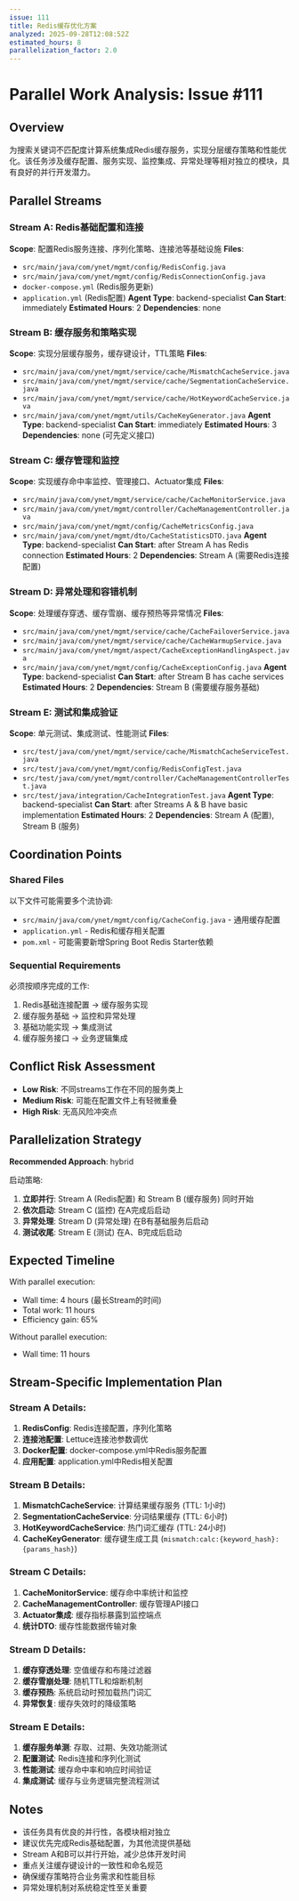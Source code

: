```yaml
---
issue: 111
title: Redis缓存优化方案
analyzed: 2025-09-28T12:08:52Z
estimated_hours: 8
parallelization_factor: 2.0
---
```


# Parallel Work Analysis: Issue #111

## Overview
为搜索关键词不匹配度计算系统集成Redis缓存服务，实现分层缓存策略和性能优化。该任务涉及缓存配置、服务实现、监控集成、异常处理等相对独立的模块，具有良好的并行开发潜力。

## Parallel Streams

### Stream A: Redis基础配置和连接
**Scope**: 配置Redis服务连接、序列化策略、连接池等基础设施
**Files**:
- `src/main/java/com/ynet/mgmt/config/RedisConfig.java`
- `src/main/java/com/ynet/mgmt/config/RedisConnectionConfig.java`
- `docker-compose.yml` (Redis服务更新)
- `application.yml` (Redis配置)
**Agent Type**: backend-specialist
**Can Start**: immediately
**Estimated Hours**: 2
**Dependencies**: none

### Stream B: 缓存服务和策略实现
**Scope**: 实现分层缓存服务，缓存键设计，TTL策略
**Files**:
- `src/main/java/com/ynet/mgmt/service/cache/MismatchCacheService.java`
- `src/main/java/com/ynet/mgmt/service/cache/SegmentationCacheService.java`
- `src/main/java/com/ynet/mgmt/service/cache/HotKeywordCacheService.java`
- `src/main/java/com/ynet/mgmt/utils/CacheKeyGenerator.java`
**Agent Type**: backend-specialist
**Can Start**: immediately
**Estimated Hours**: 3
**Dependencies**: none (可先定义接口)

### Stream C: 缓存管理和监控
**Scope**: 实现缓存命中率监控、管理接口、Actuator集成
**Files**:
- `src/main/java/com/ynet/mgmt/service/cache/CacheMonitorService.java`
- `src/main/java/com/ynet/mgmt/controller/CacheManagementController.java`
- `src/main/java/com/ynet/mgmt/config/CacheMetricsConfig.java`
- `src/main/java/com/ynet/mgmt/dto/CacheStatisticsDTO.java`
**Agent Type**: backend-specialist
**Can Start**: after Stream A has Redis connection
**Estimated Hours**: 2
**Dependencies**: Stream A (需要Redis连接配置)

### Stream D: 异常处理和容错机制
**Scope**: 处理缓存穿透、缓存雪崩、缓存预热等异常情况
**Files**:
- `src/main/java/com/ynet/mgmt/service/cache/CacheFailoverService.java`
- `src/main/java/com/ynet/mgmt/service/cache/CacheWarmupService.java`
- `src/main/java/com/ynet/mgmt/aspect/CacheExceptionHandlingAspect.java`
- `src/main/java/com/ynet/mgmt/config/CacheExceptionConfig.java`
**Agent Type**: backend-specialist
**Can Start**: after Stream B has cache services
**Estimated Hours**: 2
**Dependencies**: Stream B (需要缓存服务基础)

### Stream E: 测试和集成验证
**Scope**: 单元测试、集成测试、性能测试
**Files**:
- `src/test/java/com/ynet/mgmt/service/cache/MismatchCacheServiceTest.java`
- `src/test/java/com/ynet/mgmt/config/RedisConfigTest.java`
- `src/test/java/com/ynet/mgmt/controller/CacheManagementControllerTest.java`
- `src/test/java/integration/CacheIntegrationTest.java`
**Agent Type**: backend-specialist
**Can Start**: after Streams A & B have basic implementation
**Estimated Hours**: 2
**Dependencies**: Stream A (配置), Stream B (服务)

## Coordination Points

### Shared Files
以下文件可能需要多个流协调:
- `src/main/java/com/ynet/mgmt/config/CacheConfig.java` - 通用缓存配置
- `application.yml` - Redis和缓存相关配置
- `pom.xml` - 可能需要新增Spring Boot Redis Starter依赖

### Sequential Requirements
必须按顺序完成的工作:
1. Redis基础连接配置 → 缓存服务实现
2. 缓存服务基础 → 监控和异常处理
3. 基础功能实现 → 集成测试
4. 缓存服务接口 → 业务逻辑集成

## Conflict Risk Assessment
- **Low Risk**: 不同streams工作在不同的服务类上
- **Medium Risk**: 可能在配置文件上有轻微重叠
- **High Risk**: 无高风险冲突点

## Parallelization Strategy

**Recommended Approach**: hybrid

启动策略:
1. **立即并行**: Stream A (Redis配置) 和 Stream B (缓存服务) 同时开始
2. **依次启动**: Stream C (监控) 在A完成后启动
3. **异常处理**: Stream D (异常处理) 在B有基础服务后启动
4. **测试收尾**: Stream E (测试) 在A、B完成后启动

## Expected Timeline

With parallel execution:
- Wall time: 4 hours (最长Stream的时间)
- Total work: 11 hours
- Efficiency gain: 65%

Without parallel execution:
- Wall time: 11 hours

## Stream-Specific Implementation Plan

### Stream A Details:
1. **RedisConfig**: Redis连接配置，序列化策略
2. **连接池配置**: Lettuce连接池参数调优
3. **Docker配置**: docker-compose.yml中Redis服务配置
4. **应用配置**: application.yml中Redis相关配置

### Stream B Details:
1. **MismatchCacheService**: 计算结果缓存服务 (TTL: 1小时)
2. **SegmentationCacheService**: 分词结果缓存 (TTL: 6小时)
3. **HotKeywordCacheService**: 热门词汇缓存 (TTL: 24小时)
4. **CacheKeyGenerator**: 缓存键生成工具 (`mismatch:calc:{keyword_hash}:{params_hash}`)

### Stream C Details:
1. **CacheMonitorService**: 缓存命中率统计和监控
2. **CacheManagementController**: 缓存管理API接口
3. **Actuator集成**: 缓存指标暴露到监控端点
4. **统计DTO**: 缓存性能数据传输对象

### Stream D Details:
1. **缓存穿透处理**: 空值缓存和布隆过滤器
2. **缓存雪崩处理**: 随机TTL和熔断机制
3. **缓存预热**: 系统启动时预加载热门词汇
4. **异常恢复**: 缓存失效时的降级策略

### Stream E Details:
1. **缓存服务单测**: 存取、过期、失效功能测试
2. **配置测试**: Redis连接和序列化测试
3. **性能测试**: 缓存命中率和响应时间验证
4. **集成测试**: 缓存与业务逻辑完整流程测试

## Notes
- 该任务具有优良的并行性，各模块相对独立
- 建议优先完成Redis基础配置，为其他流提供基础
- Stream A和B可以并行开始，减少总体开发时间
- 重点关注缓存键设计的一致性和命名规范
- 确保缓存策略符合业务需求和性能目标
- 异常处理机制对系统稳定性至关重要